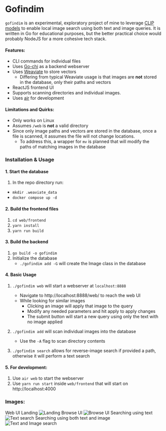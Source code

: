 # Gofindim

`gofindim` is an experimental, exploratory project of mine to leverage [CLIP models](https://openai.com/research/clip) to enable local image search using both text and image queries. It is written in Go for educational purposes, but the better practical choice would probably NodeJS for a more cohesive tech stack.

#### Features:
* CLI commands for individual files
* Uses [Go-chi](https://github.com/go-chi/chi) as a backend webserver
* Uses [Weaviate](https://github.com/weaviate/weaviate) to store vectors
    * Differing from typical Weaviate usage is that images are **not** stored in the database, only their paths and vectors
* ReactJS frontend UI
* Supports scanning directories and individual images.
* Uses [air](https://github.com/cosmtrek/air) for development

#### Limitations and Quirks:
* Only works on Linux
* Assumes `/web` is **not** a valid directory
* Since only image paths and vectors are stored in the database, once a file is scanned,  it assumes the file will not change locations.
    * To address this, a wrapper for `mv` is planned that will modify the paths of matching images in the database

### Installation & Usage

#### 1. Start the database
1. In the repo directory run:
  * `mkdir .weaviate_data`
  * `docker compose up -d`
#### 2. Build the frontend files
1. `cd web/frontend`
2. `yarn install`
3. `yarn run build`
#### 3. Build the backend
1. `go build -o gofindim`
2. Initialize the database
    * `./gofindim add -G` will create the Image class in the database

#### 4. Basic Usage
1. `./gofindim web` will start a webserver at `localhost:8888`
    * Navigate to http://localhost:8888/web/ to reach the web UI
    * While looking for similar images
        * Clicking an image will apply that image to the query
        * Modify any needed parameters and hit apply to apply changes
        * The submit button will start a new query using only the text with no image applied
        
2. `./gofindim add` will scan individual images into the database
    * Use the `-A` flag to scan directory contents
3.  `./gofindim search` allows for reverse-image search if provided a path, otherwise it will perform a text search

#### 5. For development:
1. Use `air web` to start the webserver
2. Use `yarn run start`  inside `web/frontend` that will start on http://localhost:4000

### Images:
Web UI Landing
![Landing](https://res.cloudinary.com/dbtfu4e73/image/upload/v1696734870/main_b36bd4.png)
Browse UI
![Browse UI](https://res.cloudinary.com/dbtfu4e73/image/upload/v1696734870/browse_n2kmlu.png)
Searching using text
![Text search](https://res.cloudinary.com/dbtfu4e73/image/upload/v1696734871/similar1_naqur5.png)
Searching using both text and image
![Text and Image search](https://res.cloudinary.com/dbtfu4e73/image/upload/v1696734871/similar2_kmyfpn.png)


